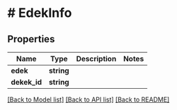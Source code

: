 # # EdekInfo

## Properties

Name | Type | Description | Notes
------------ | ------------- | ------------- | -------------
**edek** | **string** |  |
**dekek_id** | **string** |  |

[[Back to Model list]](../../README.md#models) [[Back to API list]](../../README.md#endpoints) [[Back to README]](../../README.md)
